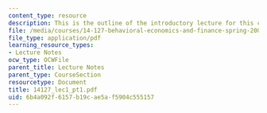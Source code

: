 ```yaml
---
content_type: resource
description: This is the outline of the introductory lecture for this course.
file: /media/courses/14-127-behavioral-economics-and-finance-spring-2004/6b4a092f6157b19cae5af5904c555157_14127_lec1_pt1.pdf
file_type: application/pdf
learning_resource_types:
- Lecture Notes
ocw_type: OCWFile
parent_title: Lecture Notes
parent_type: CourseSection
resourcetype: Document
title: 14127_lec1_pt1.pdf
uid: 6b4a092f-6157-b19c-ae5a-f5904c555157
---
```

